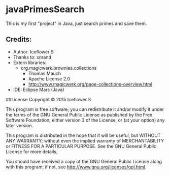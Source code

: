 # javaPrimesSearch

This is my first "project" in Java, just search primes and save them.

## Credits:
- Author: Iceflower S
- Thanks to: xnrand
- Extern libraries:
  - org.magicwerk.brownies.collections
    - Thomas Mauch
    - Apache License 2.0
    - http://www.magicwerk.org/page-collections-overview.html
- IDE: Eclipse Mars (Java)

##License
Copyright  ©  2015  Iceflower S

This program is free software; you can redistribute it and/or modify it under the terms of the GNU General Public License as published by the Free Software Foundation; either version 3 of the License, or (at your option) any later version.

This program is distributed in the hope that it will be useful, but WITHOUT ANY WARRANTY; without even the implied warranty of MERCHANTABILITY or FITNESS FOR A PARTICULAR PURPOSE. See the GNU General Public License for more details.

You should have received a copy of the GNU General Public License along with this program; if not, see <http://www.gnu.org/licenses/gpl.html>.